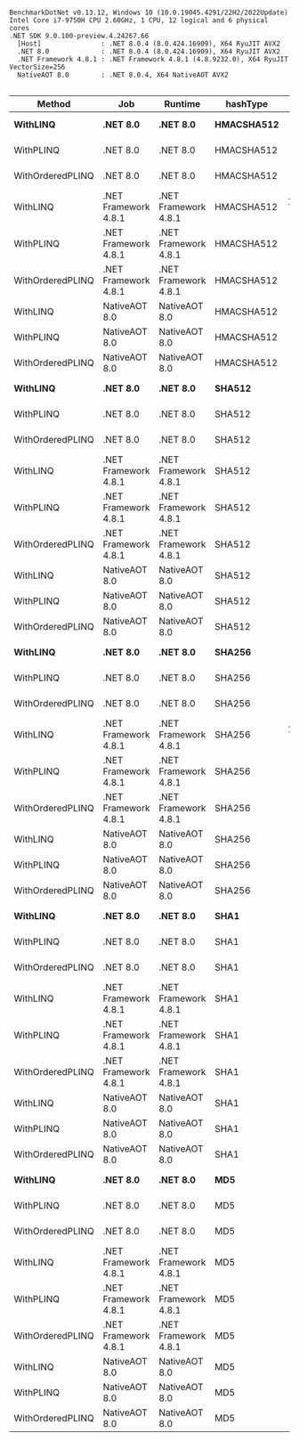 ```

BenchmarkDotNet v0.13.12, Windows 10 (10.0.19045.4291/22H2/2022Update)
Intel Core i7-9750H CPU 2.60GHz, 1 CPU, 12 logical and 6 physical cores
.NET SDK 9.0.100-preview.4.24267.66
  [Host]               : .NET 8.0.4 (8.0.424.16909), X64 RyuJIT AVX2
  .NET 8.0             : .NET 8.0.4 (8.0.424.16909), X64 RyuJIT AVX2
  .NET Framework 4.8.1 : .NET Framework 4.8.1 (4.8.9232.0), X64 RyuJIT VectorSize=256
  NativeAOT 8.0        : .NET 8.0.4, X64 NativeAOT AVX2


```
| Method           | Job                  | Runtime              | hashType   | Mean        | Error     | StdDev    | Median      |
|----------------- |--------------------- |--------------------- |----------- |------------:|----------:|----------:|------------:|
| **WithLINQ**         | **.NET 8.0**             | **.NET 8.0**             | **HMACSHA512** |   **379.36 ms** |  **7.349 ms** |  **9.555 ms** |   **376.77 ms** |
| WithPLINQ        | .NET 8.0             | .NET 8.0             | HMACSHA512 |   171.56 ms |  4.088 ms | 11.991 ms |   171.05 ms |
| WithOrderedPLINQ | .NET 8.0             | .NET 8.0             | HMACSHA512 |   158.88 ms |  3.160 ms |  8.756 ms |   155.65 ms |
| WithLINQ         | .NET Framework 4.8.1 | .NET Framework 4.8.1 | HMACSHA512 | 1,377.74 ms | 14.300 ms | 12.677 ms | 1,375.34 ms |
| WithPLINQ        | .NET Framework 4.8.1 | .NET Framework 4.8.1 | HMACSHA512 |   470.10 ms |  9.077 ms | 12.117 ms |   469.40 ms |
| WithOrderedPLINQ | .NET Framework 4.8.1 | .NET Framework 4.8.1 | HMACSHA512 |   456.66 ms |  5.234 ms |  4.896 ms |   457.89 ms |
| WithLINQ         | NativeAOT 8.0        | NativeAOT 8.0        | HMACSHA512 |   373.80 ms |  5.846 ms |  4.882 ms |   374.08 ms |
| WithPLINQ        | NativeAOT 8.0        | NativeAOT 8.0        | HMACSHA512 |   161.52 ms |  3.217 ms |  3.443 ms |   161.01 ms |
| WithOrderedPLINQ | NativeAOT 8.0        | NativeAOT 8.0        | HMACSHA512 |   160.02 ms |  2.830 ms |  5.969 ms |   158.19 ms |
| **WithLINQ**         | **.NET 8.0**             | **.NET 8.0**             | **SHA512**     |   **208.62 ms** |  **2.908 ms** |  **2.270 ms** |   **209.37 ms** |
| WithPLINQ        | .NET 8.0             | .NET 8.0             | SHA512     |    99.48 ms |  1.926 ms |  2.061 ms |    99.58 ms |
| WithOrderedPLINQ | .NET 8.0             | .NET 8.0             | SHA512     |    90.41 ms |  1.357 ms |  1.269 ms |    90.25 ms |
| WithLINQ         | .NET Framework 4.8.1 | .NET Framework 4.8.1 | SHA512     |   782.59 ms | 14.621 ms | 12.961 ms |   780.54 ms |
| WithPLINQ        | .NET Framework 4.8.1 | .NET Framework 4.8.1 | SHA512     |   284.76 ms |  4.910 ms |  9.342 ms |   281.46 ms |
| WithOrderedPLINQ | .NET Framework 4.8.1 | .NET Framework 4.8.1 | SHA512     |   274.63 ms |  3.581 ms |  3.349 ms |   275.09 ms |
| WithLINQ         | NativeAOT 8.0        | NativeAOT 8.0        | SHA512     |   211.45 ms |  3.905 ms |  3.653 ms |   210.36 ms |
| WithPLINQ        | NativeAOT 8.0        | NativeAOT 8.0        | SHA512     |   100.72 ms |  1.969 ms |  2.189 ms |   101.23 ms |
| WithOrderedPLINQ | NativeAOT 8.0        | NativeAOT 8.0        | SHA512     |    93.34 ms |  1.494 ms |  1.325 ms |    93.00 ms |
| **WithLINQ**         | **.NET 8.0**             | **.NET 8.0**             | **SHA256**     |   **310.31 ms** |  **3.332 ms** |  **2.954 ms** |   **310.21 ms** |
| WithPLINQ        | .NET 8.0             | .NET 8.0             | SHA256     |   119.10 ms |  2.306 ms |  2.265 ms |   118.47 ms |
| WithOrderedPLINQ | .NET 8.0             | .NET 8.0             | SHA256     |   116.09 ms |  1.388 ms |  1.159 ms |   116.42 ms |
| WithLINQ         | .NET Framework 4.8.1 | .NET Framework 4.8.1 | SHA256     | 1,163.30 ms |  8.630 ms |  8.072 ms | 1,164.42 ms |
| WithPLINQ        | .NET Framework 4.8.1 | .NET Framework 4.8.1 | SHA256     |   414.67 ms |  3.374 ms |  3.156 ms |   415.06 ms |
| WithOrderedPLINQ | .NET Framework 4.8.1 | .NET Framework 4.8.1 | SHA256     |   409.58 ms |  6.201 ms |  5.497 ms |   408.89 ms |
| WithLINQ         | NativeAOT 8.0        | NativeAOT 8.0        | SHA256     |   305.52 ms |  2.727 ms |  2.418 ms |   305.44 ms |
| WithPLINQ        | NativeAOT 8.0        | NativeAOT 8.0        | SHA256     |   117.43 ms |  2.288 ms |  2.543 ms |   116.91 ms |
| WithOrderedPLINQ | NativeAOT 8.0        | NativeAOT 8.0        | SHA256     |   107.97 ms |  1.373 ms |  1.285 ms |   108.40 ms |
| **WithLINQ**         | **.NET 8.0**             | **.NET 8.0**             | **SHA1**       |   **155.29 ms** |  **2.132 ms** |  **1.781 ms** |   **155.22 ms** |
| WithPLINQ        | .NET 8.0             | .NET 8.0             | SHA1       |    78.22 ms |  1.513 ms |  1.618 ms |    78.28 ms |
| WithOrderedPLINQ | .NET 8.0             | .NET 8.0             | SHA1       |    75.56 ms |  1.038 ms |  0.971 ms |    75.42 ms |
| WithLINQ         | .NET Framework 4.8.1 | .NET Framework 4.8.1 | SHA1       |   443.33 ms |  8.763 ms |  9.740 ms |   441.39 ms |
| WithPLINQ        | .NET Framework 4.8.1 | .NET Framework 4.8.1 | SHA1       |   256.86 ms |  5.094 ms | 10.173 ms |   257.94 ms |
| WithOrderedPLINQ | .NET Framework 4.8.1 | .NET Framework 4.8.1 | SHA1       |   202.33 ms |  4.030 ms | 10.184 ms |   203.53 ms |
| WithLINQ         | NativeAOT 8.0        | NativeAOT 8.0        | SHA1       |   167.79 ms |  3.352 ms |  4.808 ms |   166.37 ms |
| WithPLINQ        | NativeAOT 8.0        | NativeAOT 8.0        | SHA1       |    83.61 ms |  1.688 ms |  4.924 ms |    83.12 ms |
| WithOrderedPLINQ | NativeAOT 8.0        | NativeAOT 8.0        | SHA1       |    81.11 ms |  1.903 ms |  5.611 ms |    79.28 ms |
| **WithLINQ**         | **.NET 8.0**             | **.NET 8.0**             | **MD5**        |   **161.61 ms** |  **3.144 ms** |  **2.787 ms** |   **162.01 ms** |
| WithPLINQ        | .NET 8.0             | .NET 8.0             | MD5        |    70.93 ms |  1.543 ms |  4.525 ms |    69.37 ms |
| WithOrderedPLINQ | .NET 8.0             | .NET 8.0             | MD5        |    63.72 ms |  1.529 ms |  4.483 ms |    62.16 ms |
| WithLINQ         | .NET Framework 4.8.1 | .NET Framework 4.8.1 | MD5        |   434.63 ms |  8.334 ms |  8.185 ms |   435.33 ms |
| WithPLINQ        | .NET Framework 4.8.1 | .NET Framework 4.8.1 | MD5        |   220.78 ms |  4.407 ms | 11.990 ms |   221.58 ms |
| WithOrderedPLINQ | .NET Framework 4.8.1 | .NET Framework 4.8.1 | MD5        |   246.75 ms |  4.918 ms | 13.126 ms |   247.86 ms |
| WithLINQ         | NativeAOT 8.0        | NativeAOT 8.0        | MD5        |   162.74 ms |  3.108 ms |  2.756 ms |   161.90 ms |
| WithPLINQ        | NativeAOT 8.0        | NativeAOT 8.0        | MD5        |    66.68 ms |  1.069 ms |  1.000 ms |    66.66 ms |
| WithOrderedPLINQ | NativeAOT 8.0        | NativeAOT 8.0        | MD5        |    85.46 ms |  1.294 ms |  1.329 ms |    85.21 ms |
